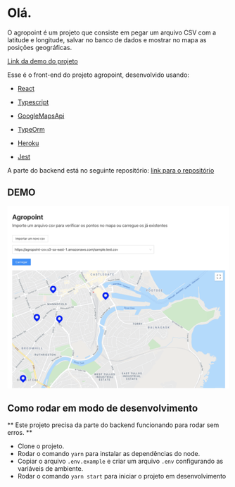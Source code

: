 # Olá.

O agropoint é um projeto que consiste em pegar um arquivo CSV com a latitude e longitude, salvar no banco de dados e mostrar no mapa as posições geográficas.

[Link da demo do projeto](https://frontend-agropoint.herokuapp.com/)

Esse é o front-end do projeto agropoint, desenvolvido usando:

- [React](https://pt-br.reactjs.org/)

- [Typescript](https://www.typescriptlang.org)

- [GoogleMapsApi](https://cloud.google.com/maps-platform/)

- [TypeOrm](https://typeorm.io/#/)

- [Heroku](https://www.heroku.com/home)

- [Jest](https://jestjs.io/)

A parte do backend está no seguinte repositório: [link para o repositório](https://github.com/estevaowat/agropoint)

## DEMO

![demo](/assets/demo.png)

## Como rodar em modo de desenvolvimento

** Este projeto precisa da parte do backend funcionando para rodar sem erros. **

- Clone o projeto.
- Rodar o comando `yarn` para instalar as dependências do node.
- Copiar o arquivo `.env.example` e criar um arquivo `.env` configurando as variáveis de ambiente.
- Rodar o comando `yarn start` para iniciar o projeto em desenvolvimento
